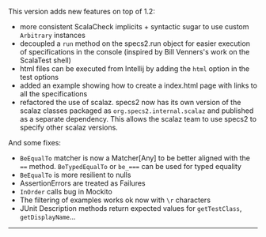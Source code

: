 This version adds new features on top of 1.2:

 * more consistent ScalaCheck implicits + syntactic sugar to use custom `Arbitrary` instances
 * decoupled a `run` method on the specs2.run object for easier execution of specifications in the console (inspired by Bill Venners's work on the ScalaTest shell)
 * html files can be executed from Intellij by adding the `html` option in the test options
 * added an example showing how to create a index.html page with links to all the specifications
 * refactored the use of scalaz. specs2 now has its own version of the scalaz classes packaged as `org.specs2.internal.scalaz` and published as a separate dependency. This allows the scalaz team to use specs2 to specify other scalaz versions.
 
And some fixes:

 * `BeEqualTo` matcher is now a Matcher[Any] to be better aligned with the `==` method. `BeTypedEqualTo` or `be_===` can be used for typed equality
 * `BeEqualTo` is more resilient to nulls
 * AssertionErrors are treated as Failures
 * `InOrder` calls bug in Mockito
 * The filtering of examples works ok now with `\r` characters
 * JUnit Description methods return expected values for `getTestClass`, `getDisplayName`...

 ------
